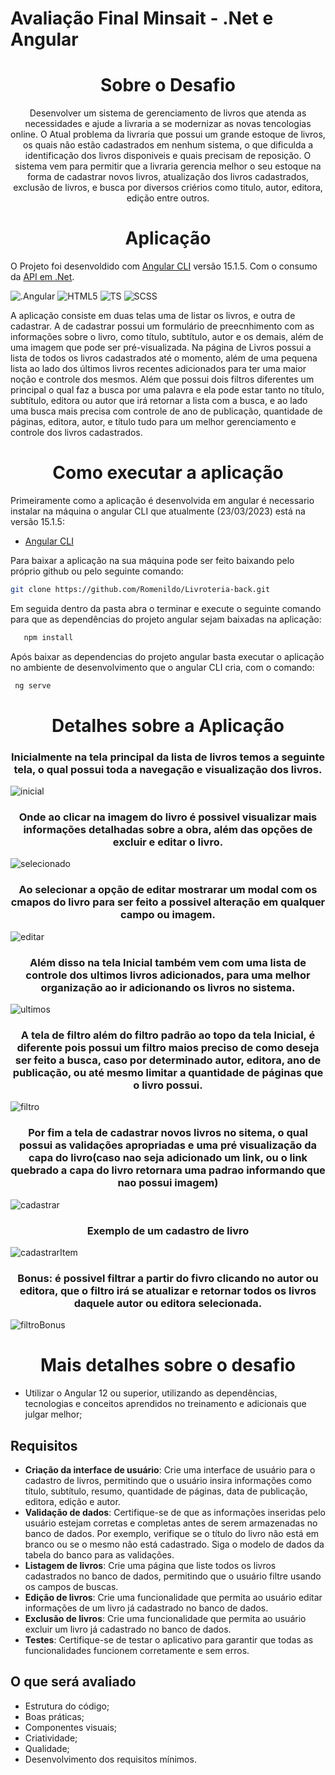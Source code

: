 # Avaliação Final Minsait - .Net e Angular

<h1 align="center" > Sobre o Desafio </h1>

<p align="center">
    Desenvolver um sistema de gerenciamento de livros que atenda as necessidades e ajude a livraria a se modernizar as novas tencologias online. O Atual problema da livraria que possui um grande estoque de livros, os quais não estão cadastrados em nenhum sistema, o que dificulda a identificação dos livros disponiveis e quais precisam de reposição. O sistema vem para permitir que a livraria gerencia melhor o seu estoque na forma de cadastrar novos livros, atualização dos livros cadastrados, exclusão de livros, e busca por diversos criérios como titulo, autor, editora, edição entre outros.
</p>

<h1 align="center" > Aplicação </h1>

O Projeto foi desenvoldido com [Angular CLI](https://github.com/angular/angular-cli) versão 15.1.5. Com o consumo da [API em .Net](https://github.com/Romenildo/Livroteria-back).

<p align="center">
  
  ![.Angular](https://img.shields.io/badge/Angular-DD0031?style=for-the-badge&logo=angular&logoColor=white)
  ![HTML5](https://img.shields.io/badge/HTML5-E34F26?style=for-the-badge&logo=html5&logoColor=white)
  ![TS](https://img.shields.io/badge/TypeScript-007ACC?style=for-the-badge&logo=typescript&logoColor=white)
  ![SCSS](https://img.shields.io/badge/Scss-CC6699?style=for-the-badge&logo=scss&logoColor=white)
 </p>

<p style = "text-align:capitalize">
    A aplicação consiste em duas telas uma de listar os livros, e outra de cadastrar. A de cadastrar possui um formulário de preecnhimento com as informações sobre o livro, como título, subtítulo, autor e os demais, além de uma imagem que pode ser pré-visualizada.      
    Na página de Livros possui a lista de todos os livros cadastrados até o momento, além de uma pequena lista ao lado dos últimos livros recentes adicionados para ter uma maior noção e controle dos mesmos. Além que possui dois filtros diferentes um principal o qual faz a busca por uma palavra e ela pode estar tanto no título, subtítulo, editora ou autor que irá retornar a lista com a busca, e ao lado uma busca mais precisa com controle de ano de publicação, quantidade de páginas, editora, autor, e título tudo para um melhor gerenciamento e controle dos livros cadastrados. 
</p>

 <h1 align="center" > Como executar a aplicação</h1>

Primeiramente como a aplicação é desenvolvida em angular é necessario instalar na máquina o angular CLI que atualmente (23/03/2023) está na versão 15.1.5:
   
- [Angular CLI](https://github.com/angular/angular-cli) 

 Para baixar a aplicação na sua máquina pode ser feito baixando pelo próprio github ou pelo seguinte comando:
```sh
git clone https://github.com/Romenildo/Livroteria-back.git
```

Em seguida dentro da pasta abra o terminar e execute o seguinte comando para que as dependências do projeto angular sejam baixadas na aplicação: 
```sh
   npm install
```
Após baixar as dependencias do projeto angular basta executar o aplicação no ambiente de desenvolvimento que o angular CLI cria, com o comando:
```sh
 ng serve
```
<h1 align="center" > Detalhes sobre a Aplicação </h1>

<h3 align="center"> 
    Inicialmente na tela principal da lista de livros temos a seguinte tela, o qual possui toda a navegação e visualização dos livros.
</h3>

![inicial](https://github.com/Romenildo/Treinamento-GIT/blob/master/imgs/projeto-final/telaInicial.png)

<h3 align="center"> 
    Onde ao clicar na imagem do livro é possivel visualizar mais informações detalhadas sobre a obra, além das opções de excluir e editar o livro.
</h3>

![selecionado](https://github.com/Romenildo/Treinamento-GIT/blob/master/imgs/projeto-final/livroSelecionado.png)

<h3 align="center"> 
    Ao selecionar a opção de editar mostrarar um modal com os cmapos do livro para ser feito a possivel alteração em qualquer campo ou imagem.
</h3>

![editar](https://github.com/Romenildo/Treinamento-GIT/blob/master/imgs/projeto-final/editar.png)

<h3 align="center"> 
    Além disso na tela Inicial também vem com uma lista de controle dos ultimos livros adicionados, para uma melhor organização ao ir adicionando os livros no sistema.
</h3>

![ultimos](https://github.com/Romenildo/Treinamento-GIT/blob/master/imgs/projeto-final/ultimosAdicionados.png)

<h3 align="center"> 
    A tela de filtro além do filtro padrão ao topo da tela Inicial, é diferente pois possui um filtro maios preciso de como deseja ser feito a busca, caso por determinado autor, editora, ano de publicação, ou até mesmo limitar a quantidade de páginas que o livro possui.
</h3>

![filtro](https://github.com/Romenildo/Treinamento-GIT/blob/master/imgs/projeto-final/filtragem.png)

<h3 align="center"> 
    Por fim a tela de cadastrar novos livros no sitema, o qual possui as validações apropriadas e uma pré visualização da capa do livro(caso nao seja adicionado um link, ou o link quebrado a capa do livro retornara uma padrao informando que nao possui imagem)
</h3>

![cadastrar](https://github.com/Romenildo/Treinamento-GIT/blob/master/imgs/projeto-final/cadastrar.png)

<h3 align="center"> 
    Exemplo de um cadastro de livro
</h3>

![cadastrarItem](https://github.com/Romenildo/Treinamento-GIT/blob/master/imgs/projeto-final/cadastraritem.png)


<h3 align="center"> 
    Bonus: é possivel filtrar a partir do fivro clicando no autor ou editora, que o filtro irá se atualizar e retornar todos os livros daquele autor ou editora selecionada.
</h3>

![filtroBonus](https://github.com/Romenildo/Treinamento-GIT/blob/master/imgs/projeto-final/filtroPorautor.png)


<h1 align="center" > Mais detalhes sobre o desafio </h1>

- Utilizar o Angular 12 ou superior, utilizando as dependências, tecnologias e conceitos aprendidos no treinamento e adicionais que julgar melhor;

<h2> Requisitos</h2>

- <b>Criação da interface de usuário</b>: Crie uma interface de usuário para o cadastro de livros, permitindo que
o usuário insira informações como título, subtítulo, resumo, quantidade de páginas, data de publicação,
editora, edição e autor.
- <b>Validação de dados</b>: Certifique-se de que as informações inseridas pelo usuário estejam corretas e
completas antes de serem armazenadas no banco de dados. Por exemplo, verifique se o título do livro não está em branco ou se o mesmo não está cadastrado. Siga o modelo de dados da tabela do banco para as validações.
- <b>Listagem de livros</b>: Crie uma página que liste todos os livros cadastrados no banco de dados, permitindo
que o usuário filtre usando os campos de buscas.
- <b>Edição de livros</b>: Crie uma funcionalidade que permita ao usuário editar informações de um livro já
cadastrado no banco de dados.
- <b>Exclusão de livros</b>: Crie uma funcionalidade que permita ao usuário excluir um livro já cadastrado no
banco de dados.
- <b>Testes</b>: Certifique-se de testar o aplicativo para garantir que todas as funcionalidades funcionem
corretamente e sem erros.

<h2> O que será avaliado</h2>

- Estrutura do código;    
- Boas práticas;    
- Componentes visuais;    
- Criatividade;    
- Qualidade;    
- Desenvolvimento dos requisitos mínimos.    
